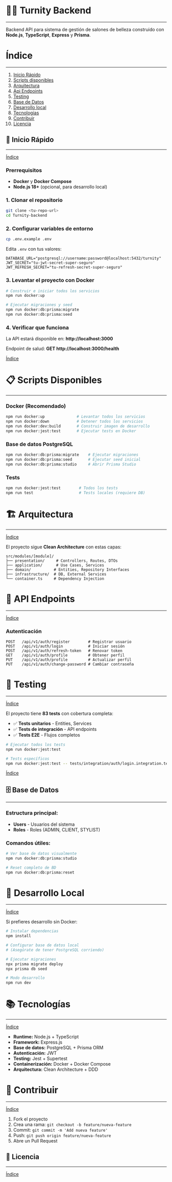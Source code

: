 # 💇‍♀️ Turnity Backend
---

Backend API para sistema de gestión de salones de belleza construido con **Node.js**, **TypeScript**, **Express** y **Prisma**.

# Índice
---

1. [Inicio Rápido](#-inicio-rápido)
2. [Scripts disponibles](#-scripts-disponibles)
3. [Arquitectura](#️-arquitectura)
4. [Api Endpoints](#-api-endpoints)
5. [Testing](#-testing)
6. [Base de Datos](#️-base-de-datos)
7. [Desarrollo local](#-desarrollo-local)
8. [Tecnologias](#-tecnologías)
9. [Contribuir](#-contribuir)
10. [Licencia](#-licencia)

## 🚀 Inicio Rápido
---
[Índice](#índice)

### Prerrequisitos
- **Docker** y **Docker Compose**
- **Node.js 18+** (opcional, para desarrollo local)

### 1. Clonar el repositorio
```bash
git clone <tu-repo-url>
cd Turnity-backend
```

### 2. Configurar variables de entorno
```bash
cp .env.example .env
```

Edita `.env` con tus valores:
```env
DATABASE_URL="postgresql://username:password@localhost:5432/turnity"
JWT_SECRET="tu-jwt-secret-super-seguro"
JWT_REFRESH_SECRET="tu-refresh-secret-super-seguro"
```

### 3. Levantar el proyecto con Docker
```bash
# Construir e iniciar todos los servicios
npm run docker:up

# Ejecutar migraciones y seed
npm run docker:db:prisma:migrate
npm run docker:db:prisma:seed
```

### 4. Verificar que funciona
La API estará disponible en: **http://localhost:3000**

Endpoint de salud: **GET http://localhost:3000/health**

[Índice](#índice)
# 📋 Scripts Disponibles
---


### Docker (Recomendado)
```bash
npm run docker:up              # Levantar todos los servicios
npm run docker:down            # Detener todos los servicios
npm run docker:dev:build       # Construir imagen de desarrollo
npm run docker:jest:test       # Ejecutar tests en Docker
```

### Base de datos PostgreSQL
```bash
npm run docker:db:prisma:migrate    # Ejecutar migraciones
npm run docker:db:prisma:seed       # Ejecutar seed inicial
npm run docker:db:prisma:studio     # Abrir Prisma Studio
```

### Tests
```bash
npm run docker:jest:test        # Todos los tests
npm run test                    # Tests locales (requiere DB)
```

# 🏗️ Arquitectura
---
[Índice](#índice)

El proyecto sigue **Clean Architecture** con estas capas:

```
src/modules/[module]/
├── presentation/     # Controllers, Routes, DTOs
├── application/      # Use Cases, Services  
├── domain/          # Entities, Repository Interfaces
├── infrastructure/  # DB, External Services
└── container.ts     # Dependency Injection
```

# 🔐 API Endpoints
---
[Índice](#índice)


### Autenticación
```
POST   /api/v1/auth/register        # Registrar usuario
POST   /api/v1/auth/login           # Iniciar sesión  
POST   /api/v1/auth/refresh-token   # Renovar token
GET    /api/v1/auth/profile         # Obtener perfil
PUT    /api/v1/auth/profile         # Actualizar perfil
PUT    /api/v1/auth/change-password # Cambiar contraseña
```

# 🧪 Testing
---
[Índice](#índice)

El proyecto tiene **83 tests** con cobertura completa:

- ✅ **Tests unitarios** - Entities, Services
- ✅ **Tests de integración** - API endpoints  
- ✅ **Tests E2E** - Flujos completos

```bash
# Ejecutar todos los tests
npm run docker:jest:test

# Tests específicos
npm run docker:jest:test -- tests/integration/auth/login.integration.test.ts
```

[Índice](#índice)

## 🗄️ Base de Datos
---


### Estructura principal:
- **Users** - Usuarios del sistema
- **Roles** - Roles (ADMIN, CLIENT, STYLIST)

### Comandos útiles:
```bash
# Ver base de datos visualmente
npm run docker:db:prisma:studio

# Reset completo de BD
npm run docker:db:prisma:reset
```

# 🔧 Desarrollo Local
---
[Índice](#índice)


Si prefieres desarrollo sin Docker:

```bash
# Instalar dependencias
npm install

# Configurar base de datos local
# (Asegúrate de tener PostgreSQL corriendo)

# Ejecutar migraciones
npx prisma migrate deploy
npx prisma db seed

# Modo desarrollo
npm run dev
```

# 📚 Tecnologías
---
[Índice](#índice)


- **Runtime:** Node.js + TypeScript
- **Framework:** Express.js  
- **Base de datos:** PostgreSQL + Prisma ORM
- **Autenticación:** JWT
- **Testing:** Jest + Supertest
- **Containerización:** Docker + Docker Compose
- **Arquitectura:** Clean Architecture + DDD

# 🤝 Contribuir
---
[Índice](#índice)


1. Fork el proyecto
2. Crea una rama: `git checkout -b feature/nueva-feature`
3. Commit: `git commit -m 'Add nueva feature'`
4. Push: `git push origin feature/nueva-feature`
5. Abre un Pull Request

## 📄 Licencia
---
[Índice](#índice)

